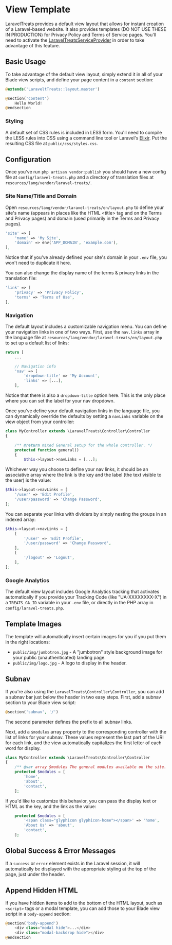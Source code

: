 # View Template

LaravelTreats provides a default view layout that allows for instant creation of
a Laravel-based website. It also provides templates (DO NOT USE THESE IN PRODUCTION)
for Privacy Policy and Terms of Service pages. You'll need to activate the
[LaravelTreatsServiceProvider](../) in order to take advantage of this feature.

## Basic Usage

To take advantage of the default view layout, simply extend it in all of your
Blade view scripts, and define your page content in a `content` section:

```php
@extends('LaraveltTreats::layout.master')

@section('content')
    Hello World!
@endsection
```

### Styling

A default set of CSS rules is included in LESS form. You'll need to compile the LESS
rules into CSS using a command line tool or Laravel's [Elixir](https://laravel.com/docs/master/elixir).
Put the resulting CSS file at `public/css/styles.css`.

## Configuration

Once you've run `php artisan vendor:publish` you should have a new config file at
`config/laravel-treats.php` and a directory of translation files at
`resources/lang/vendor/laravel-treats/`.

### Site Name/Title and Domain

Open `resources/lang/vendor/laravel-treats/en/layout.php` to define your site's
name (appears in places like the HTML &lt;title&gt; tag and on the Terms and Privacy pages)
and domain (used primarily in the Terms and Privacy pages).

```php
'site' => [
    'name' => 'My Site',
    'domain' => env('APP_DOMAIN', 'example.com'),
],
```

Notice that if you've already defined your site's domain in your `.env` file,
you won't need to duplicate it here.

You can also change the display name of the terms & privacy links in the translation file:

```php
'link' => [
    'privacy' => 'Privacy Policy',
    'terms' => 'Terms of Use',
],
```

### Navigation

The default layout includes a customizable navigation menu. You can define your
navigation links in one of two ways. First, use the `nav.links` array in the
language file at `resources/lang/vendor/laravel-treats/en/layout.php` to set up
a default list of links:

```php
return [
    ...

    // Navigation info
    'nav' => [
        'dropdown-title' => 'My Account',
        'links' => [...],
    ],
```

Notice that there is also a `dropdown-title` option here. This is the only place
where you can set the label for your nav dropdown.

Once you've define your default navigation links in the language file, you can
dynamically override the defaults by setting a `navLinks` variable on the view
object from your controller:

```php
class MyController extends \LaravelTreats\Controller\Controller
{

    /** @return mixed General setup for the whole controller. */
    protected function general()
    {
        $this->layout->navLinks = [...];
```

Whichever way you choose to define your nav links, it should be an associative
array where the link is the key and the label (the text visible to the user)
is the value:

```php
$this->layout->navLinks = [
    '/user' => 'Edit Profile',
    '/user/password' => 'Change Password',
];
```

You can separate your links with dividers by simply nesting the groups in an
indexed array:

```php
$this->layout->navLinks = [
    [
        '/user' => 'Edit Profile',
        '/user/password' => 'Change Password',
    ],
    [
        '/logout' => 'Logout',
    ],
];
```

### Google Analytics

The default view layout includes Google Analytics tracking that activates automatically
if you provide your Tracking Code (like "UA-XXXXXXXX-X") in a `TREATS_GA_ID` variable
in your `.env` file, or directly in the PHP array in `config/laravel-treats.php`.

## Template Images

The template will automatically insert certain images for you if you put them in
the right locations:

* `public/img/jumbotron.jpg` - A "jumbotron" style background image for your public
(unauthenticated) landing page.
* `public/img/logo.jpg` - A logo to display in the header.

## Subnav

If you're also using the `LaravelTreats\Controller\Controller`, you can add a subnav
bar just below the header in two easy steps. First, add a subnav section to your
Blade view script:

```php
@section('subnav', '/')
```

The second parameter defines the prefix to all subnav links.

Next, add a `$modules` array property to the corresponding controller with the
list of links for your subnav. These values represent the last part of the URI
for each link, and the view automatically capitalizes the first letter of each word
for display.

```php
class MyController extends \LaravelTreats\Controller\Controller
{
    /** @var array $modules The general modules available on the site. */
    protected $modules = [
        'home',
        'about',
        'contact',
    ];
```

If you'd like to customize this behavior, you can pass the display text or HTML
as the key, and the link as the value:

```php
    protected $modules = [
        '<span class="glyphicon glyphicon-home"></span>' => 'home',
        'About Us' => 'about',
        'contact',
    ];
```

## Global Success & Error Messages

If a `success` or `error` element exists in the Laravel session, it will automatically
be displayed with the appropriate styling at the top of the page, just under the header.

## Append Hidden HTML

If you have hidden items to add to the bottom of the HTML layout, such as `<script>`
tags or a modal template, you can add those to your Blade view script in a
`body-append` section:

```php
@section('body-append')
    <div class="modal hide">...</div>
    <div class="modal-backdrop hide"></div>
@endsection
```
